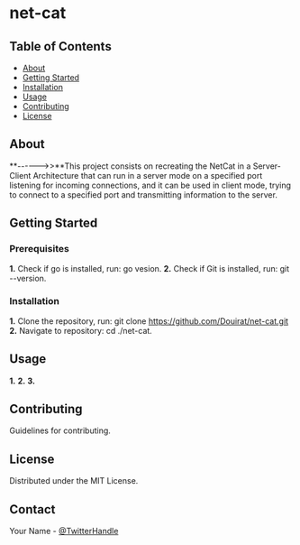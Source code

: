 # net-cat

<!-- ![Project Logo](logo.png) -->


## Table of Contents
- [About](#about)
- [Getting Started](#getting-started)
- [Installation](#installation)
- [Usage](#usage)
- [Contributing](#contributing)
- [License](#license)

## About
**------>>**This project consists on recreating the NetCat in a Server-Client Architecture that can run in a server mode on a specified port listening for incoming connections, and it can be used in client mode, trying to connect to a specified port and transmitting information to the server.

## Getting Started


### Prerequisites
**1.** Check if go is installed, run: go vesion.
**2.** Check if Git is installed, run: git --version.

### Installation
**1.** Clone the repository, run: git clone https://github.com/Douirat/net-cat.git
**2.** Navigate to repository: cd ./net-cat.
## Usage
**1.** 
**2.** 
**3.** 
## Contributing
Guidelines for contributing.

## License
Distributed under the MIT License.

## Contact
Your Name - [@TwitterHandle](https://twitter.com/twitterhandle)